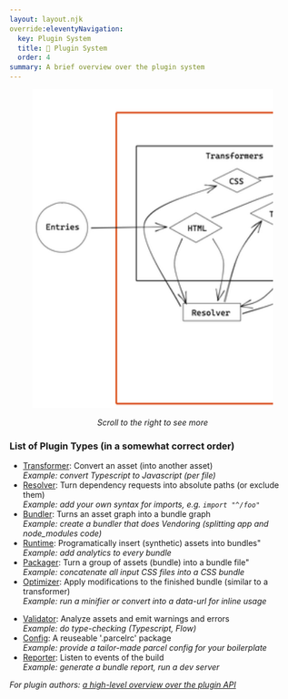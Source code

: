 ```yaml
---
layout: layout.njk
override:eleventyNavigation:
  key: Plugin System
  title: 🔌 Plugin System
  order: 4
summary: A brief overview over the plugin system
---
```


<figure>
  <div style="overflow-x: auto;">
    <img style="height: 35rem; max-height: 65vh; max-width: none;" src="./full_diagram.opt.png"/>
  </div>
  <figcaption style="text-align: center;">

_Scroll to the right to see more_

  </figcaption>
</figure>

### List of Plugin Types (in a somewhat correct order)

- [Transformer](transformer): Convert an asset (into another asset) <br>
  _Example: convert Typescript to Javascript (per file)_
- [Resolver](resolver): Turn dependency requests into absolute paths (or exclude them) <br>
  _Example: add your own syntax for imports, e.g. `import "^/foo"`_
- [Bundler](bundler): Turns an asset graph into a bundle graph <br>
  _Example: create a bundler that does Vendoring (splitting app and node_modules code)_
- [Runtime](runtime): Programatically insert (synthetic) assets into bundles" <br>
  _Example: add analytics to every bundle_
- [Packager](packager): Turn a group of assets (bundle) into a bundle file" <br>
  _Example: concatenate all input CSS files into a CSS bundle_
- [Optimizer](optimizer): Apply modifications to the finished bundle (similar to a transformer) <br>
  _Example: run a minifier or convert into a data-url for inline usage_

<p></p> <!-- Force two lists -->

- [Validator](validator): Analyze assets and emit warnings and errors <br>
  _Example: do type-checking (Typescript, Flow)_
- [Config](config): A reuseable '.parcelrc' package <br>
  _Example: provide a tailor-made parcel config for your boilerplate_ <br>
- [Reporter](reporter): Listen to events of the build <br>
  _Example: generate a bundle report, run a dev server_

_For plugin authors: [a high-level overview over the plugin API](data-structures)_
